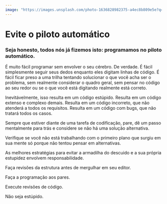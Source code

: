 ```yaml
---
image: "https://images.unsplash.com/photo-1636828982375-a4ec8b809e5e?q=80&w=1974&auto=format&fit=crop&ixlib=rb-4.0.3&ixid=M3wxMjA3fDB8MHxwaG90by1wYWdlfHx8fGVufDB8fHx8fA%3D%3D"
---
```


# Evite o piloto automático

### Seja honesto, todos nós já fizemos isto: programamos no piloto automático.

É muito fácil programar sem envolver o seu cérebro. De verdade. É fácil simplesmente seguir seus dedos enquanto eles digitam linhas de código. É fácil ficar preso a uma trilha tentando solucionar o que você acha ser o problema, sem realmente considerar o quadro geral, sem pensar no código ao seu redor ou se o que você está digitando realmente está correto.

Inevitávelmente, isso resulta em um código estúpido. Resulta em um código extenso e complexo demais. Resulta em um código incorreto, que não atenderá a todos os requisitos. Resulta em um código com bugs, que não tratará todos os casos.

Sempre que estiver diante de uma tarefa de codificação, pare, dê um passo mentalmente para trás e considere se não há uma solução alternativa.

Verifique se você não está trabalhando com o primeiro plano que surgiu em sua mente só porque não tentou pensar em alternativas.

As melhores estratégias para evitar a armadilha do descuido e a sua própria estupidez envolvem responsabilidade.

Faça revisões da estrutura antes de mergulhar em seu editor.

Faça a programação aos pares.

Execute revisões de código.

Não seja estúpido.
